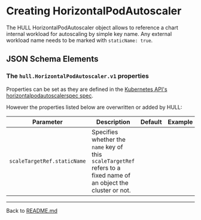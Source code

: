 # Creating HorizontalPodAutoscaler

The HULL HorizontalPodAutoscaler object allows to reference a chart internal workload for autoscaling by simple key name. Any external workload name needs to be marked with `staticName: true`.

## JSON Schema Elements

### The `hull.HorizontalPodAutoscaler.v1` properties

Properties can be set as they are defined in the [Kubernetes API's horizontalpodautoscalerspec spec](https://kubernetes.io/docs/reference/generated/kubernetes-api/v1.25/#horizontalpodautoscalerspec-v2-autoscaling). 

However the properties listed below are overwritten or added by HULL:

| Parameter | Description  | Default | Example 
| --------  | -------------| ------- | --------
| `scaleTargetRef.staticName` | Specifies whether the `name` key of this `scaleTargetRef` refers to a fixed name of an object the cluster or not. 
---
Back to [README.md](./../README.md)
